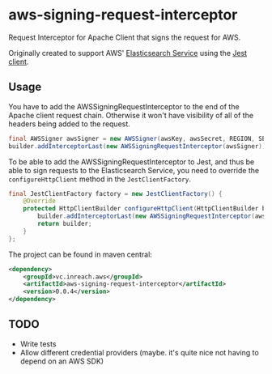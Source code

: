 aws-signing-request-interceptor
===

Request Interceptor for Apache Client that signs the request for AWS. 

Originally created to support AWS' [Elasticsearch Service](https://aws.amazon.com/elasticsearch-service/) using the [Jest client](https://github.com/searchbox-io/Jest).

Usage
-----

You have to add the AWSSigningRequestInterceptor to the end of the Apache client request chain. Otherwise it won't have visibility of all of the headers being added to the request.

```java
final AWSSigner awsSigner = new AWSSigner(awsKey, awsSecret, REGION, SERVICE, clock);
builder.addInterceptorLast(new AWSSigningRequestInterceptor(awsSigner));
```

To be able to add the AWSSigningRequestInterceptor to Jest, and thus be able to sign requests to the Elasticsearch Service, you need to override the `configureHttpClient` method in the `JestClientFactory`.

```java
final JestClientFactory factory = new JestClientFactory() {
    @Override
    protected HttpClientBuilder configureHttpClient(HttpClientBuilder builder) {
        builder.addInterceptorLast(new AWSSigningRequestInterceptor(awsSigner));
        return builder;
    }
};
```

The project can be found in maven central:

```xml
<dependency>
    <groupId>vc.inreach.aws</groupId>
    <artifactId>aws-signing-request-interceptor</artifactId>
    <version>0.0.4</version>
</dependency>
```

TODO
----

* Write tests
* Allow different credential providers (maybe. it's quite nice not having to depend on an AWS SDK)
